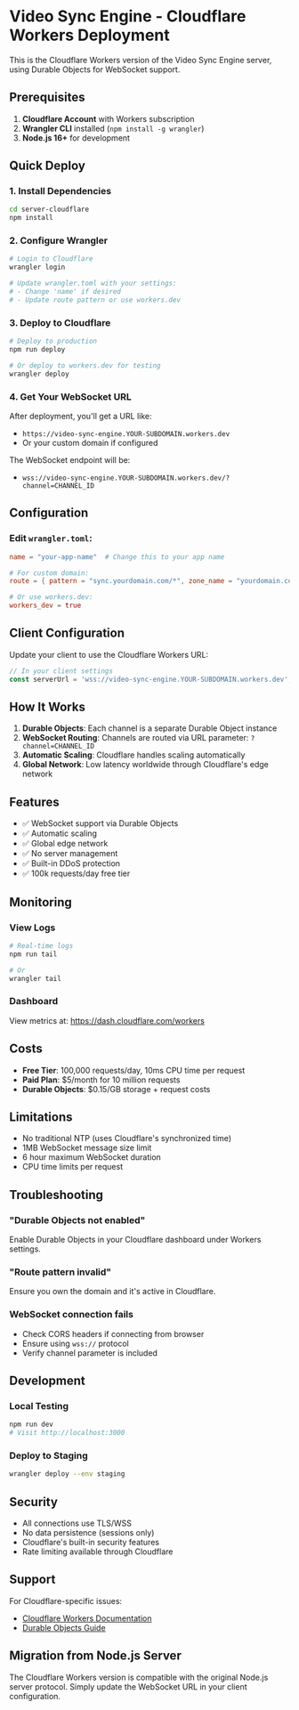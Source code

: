 # Video Sync Engine - Cloudflare Workers Deployment

This is the Cloudflare Workers version of the Video Sync Engine server, using Durable Objects for WebSocket support.

## Prerequisites

1. **Cloudflare Account** with Workers subscription
2. **Wrangler CLI** installed (`npm install -g wrangler`)
3. **Node.js 16+** for development

## Quick Deploy

### 1. Install Dependencies
```bash
cd server-cloudflare
npm install
```

### 2. Configure Wrangler
```bash
# Login to Cloudflare
wrangler login

# Update wrangler.toml with your settings:
# - Change 'name' if desired
# - Update route pattern or use workers.dev
```

### 3. Deploy to Cloudflare
```bash
# Deploy to production
npm run deploy

# Or deploy to workers.dev for testing
wrangler deploy
```

### 4. Get Your WebSocket URL
After deployment, you'll get a URL like:
- `https://video-sync-engine.YOUR-SUBDOMAIN.workers.dev`
- Or your custom domain if configured

The WebSocket endpoint will be:
- `wss://video-sync-engine.YOUR-SUBDOMAIN.workers.dev/?channel=CHANNEL_ID`

## Configuration

### Edit `wrangler.toml`:

```toml
name = "your-app-name"  # Change this to your app name

# For custom domain:
route = { pattern = "sync.yourdomain.com/*", zone_name = "yourdomain.com" }

# Or use workers.dev:
workers_dev = true
```

## Client Configuration

Update your client to use the Cloudflare Workers URL:

```javascript
// In your client settings
const serverUrl = 'wss://video-sync-engine.YOUR-SUBDOMAIN.workers.dev';
```

## How It Works

1. **Durable Objects**: Each channel is a separate Durable Object instance
2. **WebSocket Routing**: Channels are routed via URL parameter: `?channel=CHANNEL_ID`
3. **Automatic Scaling**: Cloudflare handles scaling automatically
4. **Global Network**: Low latency worldwide through Cloudflare's edge network

## Features

- ✅ WebSocket support via Durable Objects
- ✅ Automatic scaling
- ✅ Global edge network
- ✅ No server management
- ✅ Built-in DDoS protection
- ✅ 100k requests/day free tier

## Monitoring

### View Logs
```bash
# Real-time logs
npm run tail

# Or
wrangler tail
```

### Dashboard
View metrics at: https://dash.cloudflare.com/workers

## Costs

- **Free Tier**: 100,000 requests/day, 10ms CPU time per request
- **Paid Plan**: $5/month for 10 million requests
- **Durable Objects**: $0.15/GB storage + request costs

## Limitations

- No traditional NTP (uses Cloudflare's synchronized time)
- 1MB WebSocket message size limit
- 6 hour maximum WebSocket duration
- CPU time limits per request

## Troubleshooting

### "Durable Objects not enabled"
Enable Durable Objects in your Cloudflare dashboard under Workers settings.

### "Route pattern invalid"
Ensure you own the domain and it's active in Cloudflare.

### WebSocket connection fails
- Check CORS headers if connecting from browser
- Ensure using `wss://` protocol
- Verify channel parameter is included

## Development

### Local Testing
```bash
npm run dev
# Visit http://localhost:3000
```

### Deploy to Staging
```bash
wrangler deploy --env staging
```

## Security

- All connections use TLS/WSS
- No data persistence (sessions only)
- Cloudflare's built-in security features
- Rate limiting available through Cloudflare

## Support

For Cloudflare-specific issues:
- [Cloudflare Workers Documentation](https://developers.cloudflare.com/workers/)
- [Durable Objects Guide](https://developers.cloudflare.com/workers/learning/using-durable-objects/)

## Migration from Node.js Server

The Cloudflare Workers version is compatible with the original Node.js server protocol. Simply update the WebSocket URL in your client configuration.